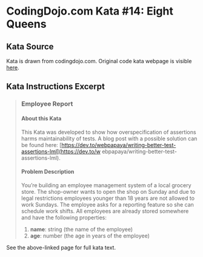 # CodingDojo.com Kata #14: Eight Queens

## Kata Source

Kata is drawn from codingdojo.com. Original code kata webpage is visible
[here](https://codingdojo.org/kata/eight-queens/).

## Kata Instructions Excerpt

> ### Employee Report
> 
> #### About this Kata
> 
> This Kata was developed to show how overspecification
> of assertions harms maintainability of tests. A blog
> post with a possible solution can be found here:
> [https://dev.to/webpapaya/writing-better-test-assertions-lml](https://dev.to/w
> ebpapaya/writing-better-test-assertions-lml).
> 
> #### Problem Description
> 
> You’re building an employee management system of a local grocery store. The
> shop-owner wants to open the shop on Sunday and due to legal restrictions
> employees younger than 18 years are not allowed to work Sundays. The employee
> asks for a reporting feature so she can schedule work shifts. All employees
> are already stored somewhere and have the following properties:
> 
> 1. **name**: string (the name of the employee)
> 2. **age**: number (the age in years of the employee)

See the above-linked page for full kata text.
